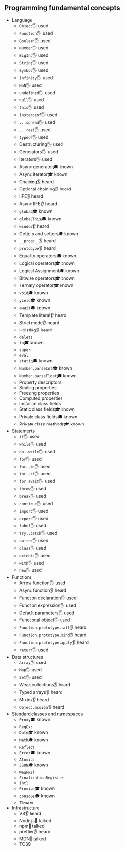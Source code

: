## Programming fundamental concepts

- Language
  - `Object`🖐️ used
  - `Function`🖐️ used
  - `Boolean`🖐️ used
  - `Number`🖐️ used
  - `BigInt`🖐️ used
  - `String`🖐️ used
  - `Symbol`🖐️ used
  - `Infinity`🖐️ used
  - `NaN`🖐️ used
  - `undefined`🖐️ used
  - `null`🖐️ used
  - `this`🖐️ used
  - `instanceof`🖐️ used
  - `...spread`🖐️ used
  - `...rest`🖐️ used
  - `typeof`🖐️ used
  - Destructuring🖐️ used
  - Generators🖐️ used
  - Iterators🖐️ used
  - Async generator🎓 known
  - Async iterator🎓 known
  - Chaining👂 heard
  - Optional chaining👂 heard
  - IIFE👂 heard
  - Async IIFE👂 heard
  - `global`🎓 known
  - `globalThis`🎓 known
  - `window`👂 heard
  - Getters and setters🎓 known
  - `__proto__`👂 heard
  - `prototype`👂 heard
  - Equality operators🎓 known
  - Logical operators🎓 known
  - Logical Assignment🎓 known
  - Bitwise operators🎓 known
  - Ternary operator🎓 known
  - `void`🎓 known
  - `yield`🎓 known
  - `await`🎓 known
  - Template literal👂 heard
  - Strict mode👂 heard
  - Hoisting👂 heard
  - `delete`
  - `in`🎓 known
  - `super`
  - `eval`
  - `static`🎓 known
  - `Number.parseInt`🎓 known
  - `Number.parseFloat`🎓 known
  - Property descriptors
  - Sealing properties
  - Freezing properties
  - Computed properties
  - Instance class fields
  - Static class fields🎓 known
  - Private class fields🎓 known
  - Private class methods🎓 known
- Statements
  - `if`🖐️ used
  - `while`🖐️ used
  - `do..while`🖐️ used
  - `for`🖐️ used
  - `for..in`🖐️ used
  - `for..of`🖐️ used
  - `for await`🖐️ used
  - `throw`🖐️ used
  - `break`🖐️ used
  - `continue`🖐️ used
  - `import`🖐️ used
  - `export`🖐️ used
  - `label`🖐️ used
  - `try..catch`🖐️ used
  - `switch`🖐️ used
  - `class`🖐️ used
  - `extends`🖐️ used
  - `with`🖐️ used
  - `new`🖐️ used
- Functions
  - Arrow function🖐️ used
  - Async function👂 heard
  - Function declaration🖐️ used
  - Function expression🖐️ used
  - Default parameters🖐️ used
  - Functional object🖐️ used
  - `Function.prototype.call`👂 heard
  - `Function.prototype.bind`👂 heard
  - `Function.prototype.apply`👂 heard
  - `return`🖐️ used
- Data structures
  - `Array`🖐️ used
  - `Map`🖐️ used
  - `Set`🖐️ used
  - Weak collections👂 heard
  - Typed arrays👂 heard
  - Mixins👂 heard
  - `Object.assign`👂 heard
- Standard classes and namespaces
  - `Proxy`🎓 known
  - `RegExp`
  - `Date`🎓 known
  - `Math`🎓 known
  - `Reflect`
  - `Error`🎓 known
  - `Atomics`
  - `JSON`🎓 known
  - `WeakRef`
  - `FinalizationRegistry`
  - `Intl`
  - `Promise`🎓 known
  - `console`🎓 known
  - Timers
- Infrastructure
  - V8👂 heard
  - Node.js📢 talked
  - npm📢 talked
  - prettier👂 heard
  - MDN📢 talked
  - TC39
